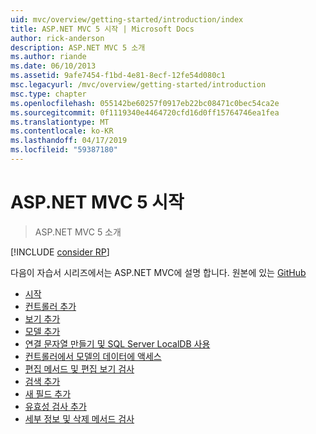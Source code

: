 ```yaml
---
uid: mvc/overview/getting-started/introduction/index
title: ASP.NET MVC 5 시작 | Microsoft Docs
author: rick-anderson
description: ASP.NET MVC 5 소개
ms.author: riande
ms.date: 06/10/2013
ms.assetid: 9afe7454-f1bd-4e81-8ecf-12fe54d080c1
msc.legacyurl: /mvc/overview/getting-started/introduction
msc.type: chapter
ms.openlocfilehash: 055142be60257f0917eb22bc08471c0bec54ca2e
ms.sourcegitcommit: 0f1119340e4464720cfd16d0ff15764746ea1fea
ms.translationtype: MT
ms.contentlocale: ko-KR
ms.lasthandoff: 04/17/2019
ms.locfileid: "59387180"
---
```

# <a name="getting-started-with-aspnet-mvc-5"></a>ASP.NET MVC 5 시작

> ASP.NET MVC 5 소개

[!INCLUDE [consider RP](../../../../includes/razor.md)]

다음이 자습서 시리즈에서는 ASP.NET MVC에 설명 합니다. 원본에 있는 [GitHub](https://github.com/aspnet/AspNetDocs/tree/master/aspnet/mvc/overview/getting-started/introduction/sample/MvcMovie/MvcMovie)

- [시작](getting-started.md)
- [컨트롤러 추가](adding-a-controller.md)
- [보기 추가](adding-a-view.md)
- [모델 추가](adding-a-model.md)
- [연결 문자열 만들기 및 SQL Server LocalDB 사용](creating-a-connection-string.md)
- [컨트롤러에서 모델의 데이터에 액세스](accessing-your-models-data-from-a-controller.md)
- [편집 메서드 및 편집 보기 검사](examining-the-edit-methods-and-edit-view.md)
- [검색 추가](adding-search.md)
- [새 필드 추가](adding-a-new-field.md)
- [유효성 검사 추가](adding-validation.md)
- [세부 정보 및 삭제 메서드 검사](examining-the-details-and-delete-methods.md)
